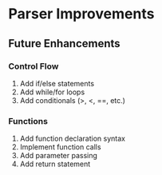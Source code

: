 # Parser Improvements

## Future Enhancements

### Control Flow

1. Add if/else statements
2. Add while/for loops
3. Add conditionals (>, <, ==, etc.)

### Functions

1. Add function declaration syntax
2. Implement function calls
3. Add parameter passing
4. Add return statement 